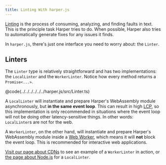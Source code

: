 ```yaml
---
title: Linting With harper.js
---
```


[Linting](<https://en.wikipedia.org/wiki/Lint_(software)>) is the process of consuming, analyzing, and finding faults in text.
This is the principle task Harper tries to do.
When possible, Harper also tries to automatically generate fixes for any issues it finds.

In `harper.js`, there's just one interface you need to worry about: the `Linter`.

## Linters

The `Linter` type is relatively straightforward and has two implementations: the `LocalLinter` and the `WorkerLinter`.
Notice how every method returns a `Promise<...>`.

@code(../../../../../../harper.js/src/Linter.ts)

A `LocalLinter` will instantiate and prepare Harper's WebAssembly module asynchronously, but **in the same event loop**.
This can result in high [LCP](https://developer.mozilla.org/en-US/docs/Glossary/Largest_contentful_paint), so this implementation is only recommended in situations where the event loop will not be doing other latency-sensitive things.
In other words: `LocalLinter`s are not for the web.

A `WorkerLinter`, on the other hand, will instantiate and prepare Harper's WebAssembly module inside a [Web Worker](https://developer.mozilla.org/en-US/docs/Web/API/Web_Workers_API), which means it will **not** block the event loop.
This is recommended for interactive web applications.

[Visit our page about CDNs](./CDN) to see an example of a `WorkerLinter` in action, or [the page about Node.js](./node) for a `LocalLinter`.
